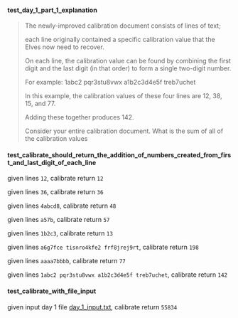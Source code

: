 #### test_day_1_part_1_explanation


> The newly-improved calibration document consists of lines of text; 
> 
> each line originally contained a specific calibration value that the Elves now need to recover. 
> 
> On each line, the calibration value can be found by combining the first digit and the last digit (in that order) to form a single two-digit number. 
>
> For example:
> 1abc2
> pqr3stu8vwx
> a1b2c3d4e5f
> treb7uchet
>
> In this example, the calibration values of these four lines are 12, 38, 15, and 77. 
> 
> Adding these together produces 142.
> 
> Consider your entire calibration document. What is the sum of all of the calibration values


#### test_calibrate_should_return_the_addition_of_numbers_created_from_first_and_last_digit_of_each_line

given lines ```12```, calibrate return ```12```

given lines ```36```, calibrate return ```36```

given lines ```4abcd8```, calibrate return ```48```

given lines ```a57b```, calibrate return ```57```

given lines ```1b2c3```, calibrate return ```13```

given lines ```a6g7fce
    tisnro4kfe2
    frf8jrej9rt```, calibrate return ```198```

given lines ```aaaa7bbbb```, calibrate return ```77```

given lines ```1abc2
    pqr3stu8vwx
    a1b2c3d4e5f
    treb7uchet```, calibrate return ```142```

#### test_calibrate_with_file_input

given input day 1 file [day_1_input.txt](../day_1_input.txt), calibrate return ```55834```

